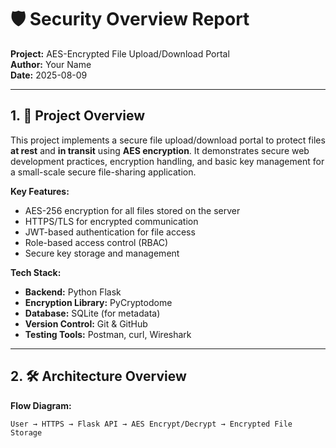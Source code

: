 # 🛡️ Security Overview Report  
**Project:** AES-Encrypted File Upload/Download Portal  
**Author:** Your Name  
**Date:** 2025-08-09  

---

## 1. 📜 Project Overview

This project implements a secure file upload/download portal to protect files **at rest** and **in transit** using **AES encryption**. It demonstrates secure web development practices, encryption handling, and basic key management for a small-scale secure file-sharing application.

**Key Features:**
- AES-256 encryption for all files stored on the server
- HTTPS/TLS for encrypted communication
- JWT-based authentication for file access
- Role-based access control (RBAC)
- Secure key storage and management

**Tech Stack:**
- **Backend:** Python Flask
- **Encryption Library:** PyCryptodome
- **Database:** SQLite (for metadata)
- **Version Control:** Git & GitHub
- **Testing Tools:** Postman, curl, Wireshark

---

## 2. 🛠️ Architecture Overview

**Flow Diagram:**  
```text
User → HTTPS → Flask API → AES Encrypt/Decrypt → Encrypted File Storage
